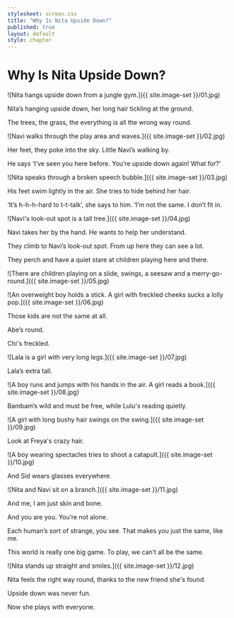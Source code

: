 ```yaml
---
stylesheet: screen.css
title: "Why Is Nita Upside Down?"
published: true
layout: default
style: chapter
---
```


# Why Is Nita Upside Down?

![Nita hangs upside down from a jungle gym.]({{ site.image-set }}/01.jpg)

Nita’s hanging upside down, her long hair tickling at the ground.

The trees, the grass, the everything is all the wrong way round.


![Navi walks through the play area and waves.]({{ site.image-set }}/02.jpg)

Her feet, they poke into the sky. Little Navi’s walking by.

He says ‘I’ve seen you here before. You’re upside down again! What for?’


![Nita speaks through a broken speech bubble.]({{ site.image-set }}/03.jpg)

His feet swim lightly in the air. She tries to hide behind her hair.

‘It’s h-h-h-hard to t-t-talk’, she says to him. ‘I’m not the same. I don’t fit in.


![Navi's look-out spot is a tall tree.]({{ site.image-set }}/04.jpg)

Navi takes her by the hand. He wants to help her understand.

They climb to Navi’s look-out spot. From up here they can see a lot.

They perch and have a quiet stare at children playing here and there.

![There are children playing on a slide, swings, a seesaw and a merry-go-round.]({{ site.image-set }}/05.jpg)


![An overweight boy holds a stick. A girl with freckled cheeks sucks a lolly pop.]({{ site.image-set }}/06.jpg)

Those kids are not the same at all. 

Abe’s round. 

Chi's freckled.

![Lala is a girl with very long legs.]({{ site.image-set }}/07.jpg)

Lala’s extra tall.

![A boy runs and jumps with his hands in the air. A girl reads a book.]({{ site.image-set }}/08.jpg)

Bambam’s wild and must be free, while Lulu's reading quietly.


![A girl with long bushy hair swings on the swing.]({{ site.image-set }}/09.jpg)

Look at Freya's crazy hair.

![A boy wearing spectacles tries to shoot a catapult.]({{ site.image-set }}/10.jpg)

And Sid wears glasses everywhere.

![Nita and Navi sit on a branch.]({{ site.image-set }}/11.jpg)

And me, I am just skin and bone.

And you are you. You’re not alone.

Each human’s sort of strange, you see. That makes you just the same, like me.

This world is really one big game. To play, we can’t all be the same.


![Nita stands up straight and smiles.]({{ site.image-set }}/12.jpg)

Nita feels the right way round, thanks to the new friend she's found. 

Upside down was never fun. 

Now she plays with everyone. 

